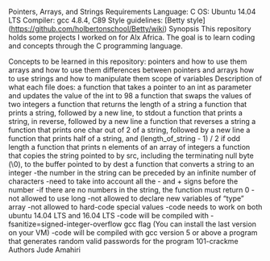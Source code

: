 Pointers, Arrays, and Strings
Requirements
Language: C
OS: Ubuntu 14.04 LTS
Compiler: gcc 4.8.4, C89
Style guidelines: [Betty style] (https://github.com/holbertonschool/Betty/wiki)
Synopsis
This repository holds some projects I worked on for Alx Africa. The goal is to learn coding and concepts through the C programming language.

Concepts to be learned in this repository:
pointers and how to use them
arrays and how to use them
differences between pointers and arrays
how to use strings and how to manipulate them
scope of variables
Description of what each file does:
a function that takes a pointer to an int as parameter and updates the value of the int to 98
a function that swaps the values of two integers
a function that returns the length of a string
a function that prints a string, followed by a new line, to stdout
a function that prints a string, in reverse, followed by a new line
a function that reverses a string
a function that prints one char out of 2 of a string, followed by a new line
a function that prints half of a string, and (length_of_string - 1) / 2 if odd length
a function that prints n elements of an array of integers
a function that copies the string pointed to by src, including the terminating null byte (\0), to the buffer pointed to by dest
a function that converts a string to an integer -the number in the string can be preceded by an infinite number of characters -need to take into account all the - and + signs before the number -if there are no numbers in the string, the function must return 0 -not allowed to use long -not allowed to declare new variables of “type” array -not allowed to hard-code special values -code needs to work on both ubuntu 14.04 LTS and 16.04 LTS -code will be compiled with -fsanitize=signed-integer-overflow gcc flag (You can install the last version on your VM) -code will be compiled with gcc version 5 or above
a program that generates random valid passwords for the program 101-crackme
Authors
Jude Amahiri
